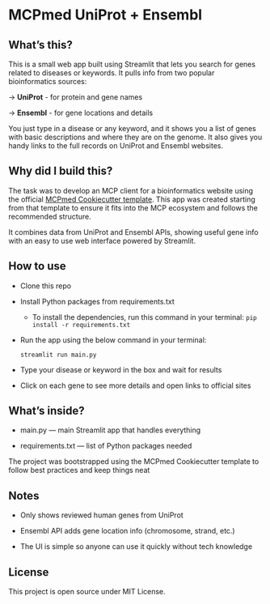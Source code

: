 # MCPmed UniProt + Ensembl

## What’s this?

This is a small web app built using Streamlit that lets you search for genes related to diseases or keywords. It pulls info from two popular bioinformatics sources:

-> **UniProt** - for protein and gene names

-> **Ensembl** - for gene locations and details

You just type in a disease or any keyword, and it shows you a list of genes with basic descriptions and where they are on the genome. It also gives you handy links to the full records on UniProt and Ensembl websites.

## Why did I build this?

The task was to develop an MCP client for a bioinformatics website using the official [MCPmed Cookiecutter template](https://github.com/MCPmed/Cookiecutter-MCPmed). This app was created starting from that template to ensure it fits into the MCP ecosystem and follows the recommended structure.

It combines data from UniProt and Ensembl APIs, showing useful gene info with an easy to use web interface powered by Streamlit.

## How to use

- Clone this repo

- Install Python packages from requirements.txt
    - To install the dependencies, run this command in your terminal:
         ```pip install -r requirements.txt```
      
- Run the app using the below command in your terminal:

   ``` streamlit run main.py  ```

- Type your disease or keyword in the box and wait for results

- Click on each gene to see more details and open links to official sites

## What’s inside?

- main.py — main Streamlit app that handles everything

- requirements.txt — list of Python packages needed

The project was bootstrapped using the MCPmed Cookiecutter template to follow best practices and keep things neat

## Notes

- Only shows reviewed human genes from UniProt

- Ensembl API adds gene location info (chromosome, strand, etc.)

- The UI is simple so anyone can use it quickly without tech knowledge

## License

This project is open source under MIT License.




